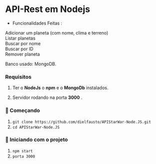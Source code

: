 # API-Rest em Nodejs

- Funcionalidades Feitas :

Adicionar um planeta (com nome, clima e terreno)<br>
Listar planetas<br>
Buscar por nome<br>
Buscar por ID<br>
Remover planeta<br>

Banco usado: MongoDB.

### Requisitos
1. Ter o **NodeJs** o **npm** e o **MongoDb**  instalados.

2. Servidor rodando na porta **3000** .

### :rocket: Começando
1. ``git clone https://github.com/dielfausto/APIStarWar-Node.JS.git``
2. ``cd APIStarWar-Node.JS``

### :rocket: Iniciando com o projeto
1. ``npm start`` <br>
2. ``porta 3000`` <br>